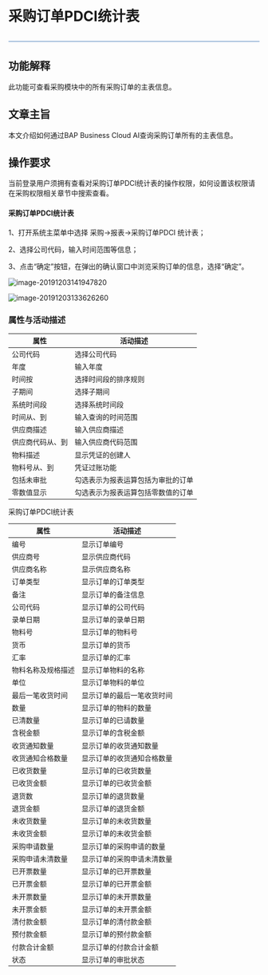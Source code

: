 # 采购订单PDCI统计表

![img](图片/横线.png)

## 功能解释

此功能可查看采购模块中的所有采购订单的主表信息。

## 文章主旨 

本文介绍如何通过BAP Business Cloud AI查询采购订单所有的主表信息。

## 操作要求 

当前登录用户须拥有查看对采购订单PDCI统计表的操作权限，如何设置该权限请在采购权限相关章节中搜索查看。

#### 采购订单PDCI统计表

1、打开系统主菜单中选择 采购->报表->采购订单PDCI 统计表；

2、选择公司代码，输入时间范围等信息；

3、点击“确定”按钮，在弹出的确认窗口中浏览采购订单的信息，选择“确定”。

![image-20191203141947820](D:\Backup\桌面\图片\采购订单PDCI统计表.png)

![image-20191203133626260](D:\Backup\桌面\图片\采购订单PDCI统计表2.png)

### 属性与活动描述

| 属性             | 活动描述                           |
| ---------------- | ---------------------------------- |
| 公司代码         | 选择公司代码                       |
| 年度             | 输入年度                           |
| 时间按           | 选择时间段的排序规则               |
| 子期间           | 选择子期间                         |
| 系统时间段       | 选择系统时间段                     |
| 时间从、到       | 输入查询的时间范围                 |
| 供应商描述       | 输入供应商描述                     |
| 供应商代码从、到 | 输入供应商代码范围                 |
| 物料描述         | 显示凭证的创建人                   |
| 物料号从、到     | 凭证过账功能                       |
| 包括未审批       | 勾选表示为报表运算包括为审批的订单 |
| 零数值显示       | 勾选表示为报表运算包括零数值的订单 |

采购订单PDCI统计表

| 属性               | 活动描述                   |
| ------------------ | -------------------------- |
| 编号               | 显示订单编号               |
| 供应商号           | 显示供应商代码             |
| 供应商名称         | 显示供应商名称             |
| 订单类型           | 显示订单的订单类型         |
| 备注               | 显示订单的备注信息         |
| 公司代码           | 显示订单的公司代码         |
| 录单日期           | 显示订单的录单日期         |
| 物料号             | 显示订单的物料号           |
| 货币               | 显示订单的货币             |
| 汇率               | 显示订单的汇率             |
| 物料名称及规格描述 | 显示订单物料的名称         |
| 单位               | 显示订单物料的单位         |
| 最后一笔收货时间   | 显示订单的最后一笔收货时间 |
| 数量               | 显示订单的物料的数量       |
| 已清数量           | 显示订单的已请数量         |
| 含税金额           | 显示订单的含税金额         |
| 收货通知数量       | 显示订单的收货通知数量     |
| 收货通知合格数量   | 显示订单的收货通知合格数量 |
| 已收货数量         | 显示订单的已收货数量       |
| 已收货金额         | 显示订单的已收货金额       |
| 退货数             | 显示订单的退货数量         |
| 退货金额           | 显示订单的退货金额         |
| 未收货数量         | 显示订单的未收货数量       |
| 未收货金额         | 显示订单的未收货金额       |
| 采购申请数量       | 显示订单的采购申请的数量   |
| 采购申请未清数量   | 显示订单的采购申请未清数量 |
| 已开票数量         | 显示订单的已开票数量       |
| 已开票金额         | 显示订单的已开票金额       |
| 未开票数量         | 显示订单的未开票数量       |
| 未开票金额         | 显示订单的未开票金额       |
| 清付款金额         | 显示订单的清付款金额       |
| 预付款金额         | 显示订单的预付款金额       |
| 付款合计金额       | 显示订单的付款合计金额     |
| 状态               | 显示订单的审批状态         |



